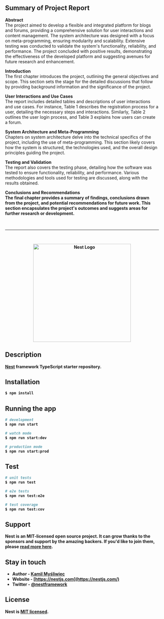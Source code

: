 ## Summary of Project Report
<b>Abstract</b>
<br/>
The project aimed to develop a flexible and integrated platform for blogs and forums, providing a comprehensive solution for user interactions and content management. The system architecture was designed with a focus on meta-programming, ensuring modularity and scalability. Extensive testing was conducted to validate the system's functionality, reliability, and performance. The project concluded with positive results, demonstrating the effectiveness of the developed platform and suggesting avenues for future research and enhancement.

<b>Introduction</b>
<br/>
The first chapter introduces the project, outlining the general objectives and scope. This section sets the stage for the detailed discussions that follow by providing background information and the significance of the project.

<b>User Interactions and Use Cases</b>
<br/>
The report includes detailed tables and descriptions of user interactions and use cases. For instance, Table 1 describes the registration process for a user, detailing the necessary steps and interactions. Similarly, Table 2 outlines the user login process, and Table 3 explains how users can create a forum.

<b>System Architecture and Meta-Programming</b>
<br/>
Chapters on system architecture delve into the technical specifics of the project, including the use of meta-programming. This section likely covers how the system is structured, the technologies used, and the overall design principles guiding the project.

<b>Testing and Validation</b>
<br/>
The report also covers the testing phase, detailing how the software was tested to ensure functionality, reliability, and performance. Various methodologies and tools used for testing are discussed, along with the results obtained.

<b>Conclusions and Recommendations<b/>
<br/>
The final chapter provides a summary of findings, conclusions drawn from the project, and potential recommendations for future work. This section encapsulates the project's outcomes and suggests areas for further research or development.

<br/>
<hr/>
<br/>

<p align="center">
  <a href="http://nestjs.com/" target="blank"><img src="https://nestjs.com/img/logo_text.svg" width="320" alt="Nest Logo" /></a>
</p>

## Description

[Nest](https://github.com/nestjs/nest) framework TypeScript starter repository.

## Installation

```bash
$ npm install
```

## Running the app

```bash
# development
$ npm run start

# watch mode
$ npm run start:dev

# production mode
$ npm run start:prod
```

## Test

```bash
# unit tests
$ npm run test

# e2e tests
$ npm run test:e2e

# test coverage
$ npm run test:cov
```

## Support

Nest is an MIT-licensed open source project. It can grow thanks to the sponsors and support by the amazing backers. If you'd like to join them, please [read more here](https://docs.nestjs.com/support).

## Stay in touch

- Author - [Kamil Myśliwiec](https://kamilmysliwiec.com)
- Website - [https://nestjs.com](https://nestjs.com/)
- Twitter - [@nestframework](https://twitter.com/nestframework)

## License

  Nest is [MIT licensed](LICENSE).
